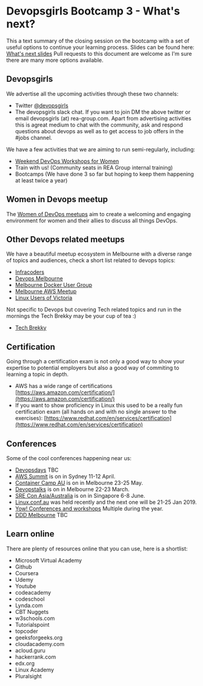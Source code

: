 # Devopsgirls Bootcamp 3 - What's next?

This a text summary of the closing session on the bootcamp with a set of useful options to continue your learning process.
Slides can be found here: [What's next slides](https://www.slideshare.net/setoide/devopsgirls-bootcamp3next)
Pull requests to this document are welcome as I'm sure there are many more options available.

## Devopsgirls

We advertise all the upcoming activities through these two channels:

 * Twitter [@devopsgirls](https://twitter.com/devopsgirls)
 * The devopsgirls slack chat. If you want to join DM the above twitter or email devopsgirls (at) rea-group.com. Apart from advertising activities this is agreat medium to chat with the community, ask and respond questions about devops as well as to get access to job offers in the #jobs channel.
 
We have a few activities that we are aiming to run semi-regularly, including:

 * [Weekend DevOps Workshops for Women](https://www.meetup.com/DevOps-Workshops-for-Women/)
 * Train with us! (Community seats in REA Group internal training)
 * Bootcamps (We have done 3 so far but hoping to keep them happening at least twice a year)

## Women in Devops meetup

The [Women of DevOps meetups](https://www.meetup.com/DevOpsWomen/) aim to create a welcoming and engaging environment for women and their allies to discuss all things DevOps. 

## Other Devops related meetups

We have a beautiful meetup ecosystem in Melbourne with a diverse range of topics and audiences, check a short list related to devops topics:

 * [Infracoders](https://www.meetup.com/Infrastructure-Coders/)
 * [Devops Melbourne](https://www.meetup.com/devops-melbourne/)
 * [Melbourne Docker User Group](https://www.meetup.com/Melbourne-Docker-User-Group/)
 * [Melbourne AWS Meetup](https://www.meetup.com/melbourneaws/)
 * [Linux Users of Victoria](https://www.meetup.com/Linux-Users-of-Victoria/)

Not specific to Devops but covering Tech related topics and run in the mornings the Tech Brekky may be your cup of tea :)
 * [Tech Brekky](https://www.meetup.com/Tech-Brekky/)

## Certification

Going through a certification exam is not only a good way to show your expertise to potential employers but also a good way of commiting to learning a topic in depth. 

 * AWS has a wide range of certifications [https://aws.amazon.com/certification/](https://aws.amazon.com/certification/)
 * If you want to show proficiency in Linux this used to be a really fun certification exam (all hands on and with no single answer to the exercises): [https://www.redhat.com/en/services/certification](https://www.redhat.com/en/services/certification)

## Conferences

Some of the cool conferences happening near us:

 * [Devopsdays](https://www.devopsdays.org/) TBC
 * [AWS Summit](https://aws.amazon.com/summits/sydney/) is on in Sydney 11-12 April.
 * [Container Camp AU](https://2018.container.camp/) is on in Melbourne 23-25 May.
 * [Devopstalks](http://www.devopstalks.com/) is on in Melbourne 22-23 March.
 * [SRE Con Asia/Australia](https://www.usenix.org/conference/srecon18asia) is on in Singapore 6-8 June.
 * [Linux.conf.au](http://lca2019.linux.org.au/) was held recently and the next one will be 21-25 Jan 2019. 
 * [Yow! Conferences and workshops](http://yowconference.com.au/) Multiple during the year.
 * [DDD Melbourne](https://www.dddmelbourne.com/) TBC

## Learn online

There are plenty of resources online that you can use, here is a shortlist:

 * Microsoft Virtual Academy
 * Github
 * Coursera
 * Udemy
 * Youtube
 * codeacademy
 * codeschool
 * Lynda.com
 * CBT Nuggets
 * w3schools.com
 * Tutorialspoint
 * topcoder
 * geeksforgeeks.org
 * cloudacademy.com
 * acloud.guru
 * hackerrank.com
 * edx.org
 * Linux Academy
 * Pluralsight


